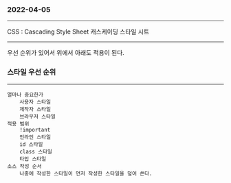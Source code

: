 ### 2022-04-05

-------------------------

CSS : Cascading Style Sheet 캐스케이딩 스타일 시트 

--------------------------------------------------

우선 순위가 있어서 위에서 아래도 적용이 된다.

### 스타일 우선 순위

----------------------

```
얼마나 중요한가
	사용자 스타일
	제작자 스타일
	브라우저 스타일
적용 범위
	!important
	인라인 스타일
	id 스타일
	class 스타일
	타입 스타일 
소스 작성 순서 
	나중에 작성한 스타일이 먼저 작성한 스타일을 덮어 쓴다.
```  
